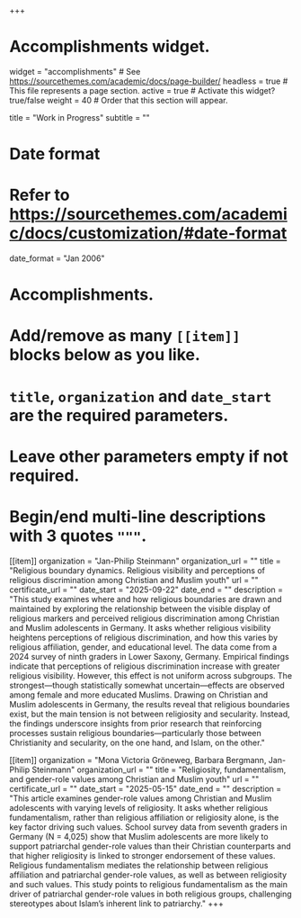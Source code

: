 +++
# Accomplishments widget.
widget = "accomplishments"  # See https://sourcethemes.com/academic/docs/page-builder/
headless = true  # This file represents a page section.
active = true  # Activate this widget? true/false
weight = 40  # Order that this section will appear.

title = "Work in Progress"
subtitle = ""

# Date format
#   Refer to https://sourcethemes.com/academic/docs/customization/#date-format
date_format = "Jan 2006"

# Accomplishments.
#   Add/remove as many `[[item]]` blocks below as you like.
#   `title`, `organization` and `date_start` are the required parameters.
#   Leave other parameters empty if not required.
#   Begin/end multi-line descriptions with 3 quotes `"""`.

[[item]]
  organization = "Jan-Philip Steinmann"
  organization_url = ""
  title = "Religious boundary dynamics. Religious visibility and perceptions of religious discrimination among Christian and Muslim youth"
  url = ""
  certificate_url = ""
  date_start = "2025-09-22"
  date_end = ""
  description = "This study examines where and how religious boundaries are drawn and maintained by exploring the relationship between the visible display of religious markers and perceived religious discrimination among Christian and Muslim adolescents in Germany. It asks whether religious visibility heightens perceptions of religious discrimination, and how this varies by religious affiliation, gender, and educational level. The data come from a 2024 survey of ninth graders in Lower Saxony, Germany. Empirical findings indicate that perceptions of religious discrimination increase with greater religious visibility. However, this effect is not uniform across subgroups. The strongest—though statistically somewhat uncertain—effects are observed among female and more educated Muslims. Drawing on Christian and Muslim adolescents in Germany, the results reveal that religious boundaries exist, but the main tension is not between religiosity and secularity. Instead, the findings underscore insights from prior research that reinforcing processes sustain religious boundaries—particularly those between Christianity and secularity, on the one hand, and Islam, on the other."

[[item]]
  organization = "Mona Victoria Gröneweg, Barbara Bergmann, Jan-Philip Steinmann"
  organization_url = ""
  title = "Religiosity, fundamentalism, and gender-role values among Christian and Muslim youth"
  url = ""
  certificate_url = ""
  date_start = "2025-05-15"
  date_end = ""
  description = "This article examines gender-role values among Christian and Muslim adolescents with varying levels of religiosity. It asks whether religious fundamentalism, rather than religious affiliation or religiosity alone, is the key factor driving such values. School survey data from seventh graders in Germany (N = 4,025) show that Muslim adolescents are more likely to support patriarchal gender-role values than their Christian counterparts and that higher religiosity is linked to stronger endorsement of these values. Religious fundamentalism mediates the relationship between religious affiliation and patriarchal gender-role values, as well as between religiosity and such values. This study points to religious fundamentalism as the main driver of patriarchal gender-role values in both religious groups, challenging stereotypes about Islam’s inherent link to patriarchy."
+++
